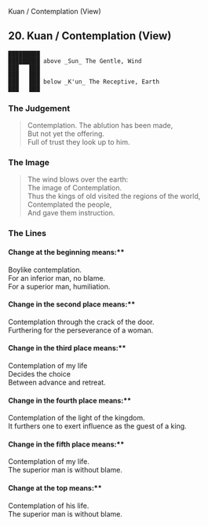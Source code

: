 Kuan / Contemplation (View)
## 20. Kuan / Contemplation (View)
    █████████
    █████████ above _Sun_ The Gentle, Wind  
    ███   ███
    ███   ███
    ███   ███ below _K'un_ The Receptive, Earth  
    ███   ███
### The Judgement
> Contemplation. The ablution has been made,  
 But not yet the offering.  
 Full of trust they look up to him.
### The Image
> The wind blows over the earth:  
 The image of Contemplation.  
 Thus the kings of old visited the regions of the world,  
 Contemplated the people,  
 And gave them instruction.
### The Lines

#### Change at the beginning means:**  
 Boylike contemplation.  
 For an inferior man, no blame.  
 For a superior man, humiliation.
#### Change in the second place means:**  
 Contemplation through the crack of the door.  
 Furthering for the perseverance of a woman.
#### Change in the third place means:**  
 Contemplation of my life  
 Decides the choice  
 Between advance and retreat.
#### Change in the fourth place means:**  
 Contemplation of the light of the kingdom.  
 It furthers one to exert influence as the guest of a king.
#### Change in the fifth place means:**  
 Contemplation of my life.  
 The superior man is without blame.
#### Change at the top means:**  
 Contemplation of his life.  
 The superior man is without blame.



